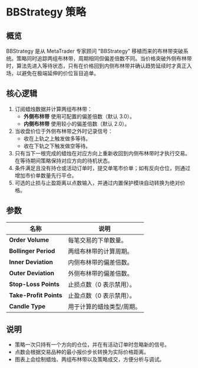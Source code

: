 # BBStrategy 策略

## 概览

BBStrategy 是从 MetaTrader 专家顾问 "BBStrategy" 移植而来的布林带突破系统。策略同时追踪两组布林带，周期相同但偏差倍数不同。当价格突破外侧布林带时，算法先进入等待状态，只有在价格回到内侧布林带并确认趋势延续时才真正入场，以避免在极端延伸的价位盲目追单。

## 核心逻辑

1. 订阅蜡烛数据并计算两组布林带：
   - **外侧布林带** 使用可配置的偏差倍数（默认 3.0）。
   - **内侧布林带** 使用较小的偏差倍数（默认 2.0）。
2. 当收盘价位于外侧布林带之外时记录信号：
   - 收在上轨之上触发做多等待。
   - 收在下轨之下触发做空等待。
3. 只有当下一根完成的蜡烛在对应方向上重新收回到内侧布林带时才执行交易。在等待期间策略保持对应方向的待机状态。
4. 条件满足且没有持仓或活动订单时，提交单笔市价单；如有反向仓位，则通过增加市价单数量先行平仓。
5. 可选的止损与止盈距离以点数输入，并通过内置保护模块自动转换为绝对价格。

## 参数

| 名称 | 说明 |
|------|------|
| **Order Volume** | 每笔交易的下单数量。 |
| **Bollinger Period** | 两组布林带的计算周期。 |
| **Inner Deviation** | 内侧布林带的偏差倍数。 |
| **Outer Deviation** | 外侧布林带的偏差倍数。 |
| **Stop-Loss Points** | 止损点数（0 表示禁用）。 |
| **Take-Profit Points** | 止盈点数（0 表示禁用）。 |
| **Candle Type** | 用于计算的蜡烛类型/周期。 |

## 说明

- 策略一次只持有一个方向的仓位，并在有活动订单时忽略新的信号。
- 点数会根据交易品种的最小报价步长转换为实际价格距离。
- 图表上会绘制蜡烛、两组布林带以及策略成交，方便分析与调试。
